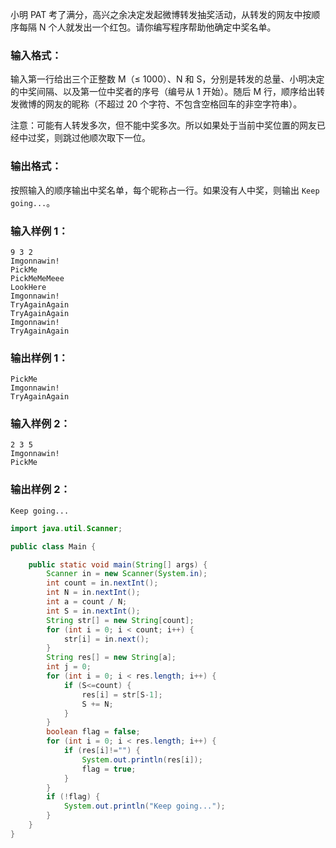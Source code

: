小明 PAT 考了满分，高兴之余决定发起微博转发抽奖活动，从转发的网友中按顺序每隔 N 个人就发出一个红包。请你编写程序帮助他确定中奖名单。

### 输入格式：

输入第一行给出三个正整数 M（≤ 1000）、N 和 S，分别是转发的总量、小明决定的中奖间隔、以及第一位中奖者的序号（编号从 1 开始）。随后 M 行，顺序给出转发微博的网友的昵称（不超过 20 个字符、不包含空格回车的非空字符串）。

注意：可能有人转发多次，但不能中奖多次。所以如果处于当前中奖位置的网友已经中过奖，则跳过他顺次取下一位。

### 输出格式：

按照输入的顺序输出中奖名单，每个昵称占一行。如果没有人中奖，则输出 `Keep going...`。

### 输入样例 1：

```in
9 3 2
Imgonnawin!
PickMe
PickMeMeMeee
LookHere
Imgonnawin!
TryAgainAgain
TryAgainAgain
Imgonnawin!
TryAgainAgain
```

### 输出样例 1：

```out
PickMe
Imgonnawin!
TryAgainAgain
```

### 输入样例 2：

```in
2 3 5
Imgonnawin!
PickMe
```

### 输出样例 2：

```out
Keep going...
```

```java
import java.util.Scanner;

public class Main {

	public static void main(String[] args) {
		Scanner in = new Scanner(System.in);
		int count = in.nextInt();
		int N = in.nextInt();
		int a = count / N;
		int S = in.nextInt();
		String str[] = new String[count];
		for (int i = 0; i < count; i++) {
			str[i] = in.next();
		}
		String res[] = new String[a];
		int j = 0;
		for (int i = 0; i < res.length; i++) {
			if (S<=count) {
				res[i] = str[S-1];
				S += N;
			}
		}
		boolean flag = false;
		for (int i = 0; i < res.length; i++) {
			if (res[i]!="") {
				System.out.println(res[i]);
				flag = true;
			}
		}
		if (!flag) {
			System.out.println("Keep going...");
		}
	}
}
```

###### 
